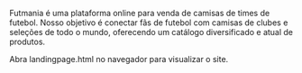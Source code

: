 Futmania é uma plataforma online para venda de camisas de times de futebol. Nosso objetivo é conectar fãs de futebol com camisas de clubes e seleções de todo o mundo, oferecendo um catálogo diversificado e atual de produtos.

Abra landingpage.html no navegador para visualizar o site.
